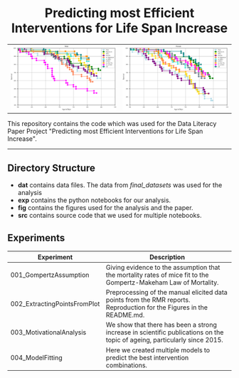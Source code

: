 <h1 align="center"> Predicting most Efficient Interventions for Life Span Increase</h1>

<table>
  <tr>
    <td>
      <img src="fig/2401_sanity_check_male_final.svg" alt="RMR Male Plot">
    </td>
    <td>
      <img src="fig/2401_sanity_check_female_final.svg" alt="Second Image">
    </td>
  </tr>
</table>

This repository contains the code which was used for the
Data Literacy Paper Project "Predicting most Efficient
Interventions for Life Span Increase".

---
## Directory Structure
- **dat** contains data files. The data from *final_datasets* was used for the analysis 
- **exp** contains the python notebooks for our analysis.
- **fig** contains the figures used for the analysis and the paper.
- **src** contains source code that we used for multiple notebooks. 

## Experiments
| Experiment                   | Description                                                                                                               |
|------------------------------|---------------------------------------------------------------------------------------------------------------------------|
| 001_GompertzAssumption       | Giving evidence to the assumption that the mortality rates of mice fit to the Gompertz-Makeham Law of Mortality.          |
| 002_ExtractingPointsFromPlot | Preprocessing of the manual elicited data points from the RMR reports. <br>Reproduction for the Figures in the README.md. |
| 003_MotivationalAnalysis     | We show that there has been a strong increase in scientific publications on the topic of ageing, particularly since 2015. |
| 004_ModelFitting             | Here we created multiple models to predict the best intervention combinations.                                            |

[//]: # (TODO: Add which experiment produced which Figure. Add to each experiment description "<br>Reproduction for Figure X." if it contributes to one of the shown figures in the paper)
